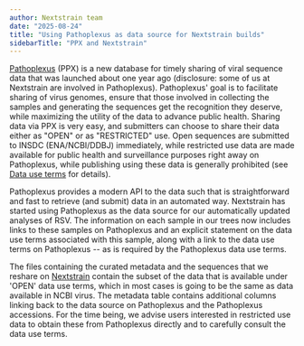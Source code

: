 ```yaml
---
author: Nextstrain team
date: "2025-08-24"
title: "Using Pathoplexus as data source for Nextstrain builds"
sidebarTitle: "PPX and Nextstrain"
---
```


[Pathoplexus](https://pathoplexus.org) (PPX) is a new database for timely sharing of viral sequence data that was launched about one year ago (disclosure: some of us at Nextstrain are involved in Pathoplexus).
Pathoplexus' goal is to facilitate sharing of virus genomes, ensure that those involved in collecting the samples and generating the sequences get the recognition they deserve, while maximizing the utility of the data to advance public health.
Sharing data via PPX is very easy, and submitters can choose to share their data either as "OPEN" or as "RESTRICTED" use.
Open sequences are submitted to INSDC (ENA/NCBI/DDBJ) immediately, while restricted use data are made available for public health and surveillance purposes right away on Pathoplexus, while publishing using these data is generally prohibited (see [Data use terms](https://pathoplexus.org/about/terms-of-use/data-use-terms) for details).

Pathoplexus provides a modern API to the data such that is straightforward and fast to retrieve (and submit) data in an automated way.
Nextstrain has started using Pathoplexus as the data source for our automatically updated analyses of RSV.
The information on each sample in our trees now includes links to these samples on Pathoplexus and an explicit statement on the data use terms associated with this sample, along with a link to the data use terms on Pathoplexus -- as is required by the Pathoplexus data use terms.

The files containing the curated metadata and the sequences that we reshare on [Nextstrain](https://nextstrain.org/rsv/a/genome/6y) contain the subset of the data that is available under 'OPEN' data use terms, which in most cases is going to be the same as data available in NCBI virus.
The metadata table contains additional columns linking back to the data source on Pathoplexus and the Pathoplexus accessions.
For the time being, we advise users interested in restricted use data to obtain these from Pathoplexus directly and to carefully consult the data use terms.






